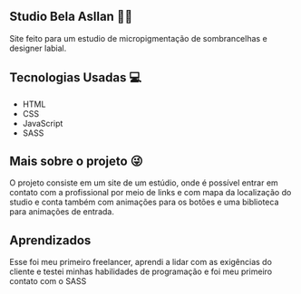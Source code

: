 ## Studio Bela Asllan 💋👀
Site feito para um estudio de micropigmentação de sombrancelhas e designer labial. 


## Tecnologias Usadas 💻

- HTML
- CSS
- JavaScript
- SASS

## Mais sobre o projeto 😜
O projeto consiste em um site de um estúdio, onde é possível entrar em contato com a profissional por meio de links e com mapa da localização do studio e conta também com animações para os botões e uma biblioteca para animações de entrada.


## Aprendizados 
 Esse foi meu primeiro freelancer, aprendi a lidar com as exigências do cliente e testei minhas habilidades de programação e foi meu primeiro contato com o SASS
